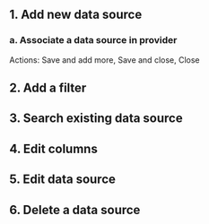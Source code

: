 ## 1. Add new data source

### a. Associate a data source in provider
Actions: Save and add more, Save and close, Close

## 2. Add a filter

## 3. Search existing data source

## 4. Edit columns

## 5. Edit data source

## 6. Delete a data source

